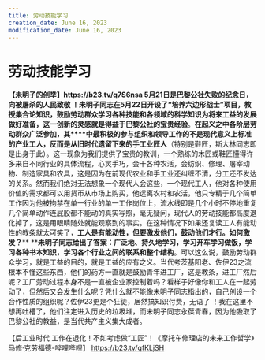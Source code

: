 ```yaml
---
title: 劳动技能学习
creation_date: June 16, 2023
modification_date: June 16, 2023
---
```



# 劳动技能学习

**【未明子的创举】****https://b23.tv/q7S6nsa**** **5月21日是巴黎公社失败的纪念日，向被屠杀的人民致敬 ！未明子同志在5月22日开设了“培养六边形战士”项目，教授集合论知识，鼓励劳动群众学习各种技能和各领域的科学知识为将来工益的发展做好准备，这一创新的灵感就是得益于**巴黎公社的宝贵经验**。**在起义之中各阶层劳动群众广泛参加，其****中最积极的参与组织和领导工作的不是现代意义上标准的产业工人，反而是从旧时代遗留下来的手工业匠人**（特别是鞋匠，斯大林同志即是出身于此）。这一现象为我们提供了宝贵的教训，一个熟练的木匠或鞋匠懂得许多来自不同行业的具体流程，心灵手巧，会干各种农活，会纺织、修理、屠宰动物、制造家具和农具，这是因为在前现代农业和手工业还纠缠不清，分工还不发达的关系。然而我们绝对无法想象一个现代人会这些，一个现代工人，他对各种使用价值的需求都可以用货币从市场上购买，他远离农村和农活，他只专精于几个简单工作因为他被拘禁在单一行业的单一工作岗位上，流水线即是几个小时不停地重复几个简单动作连屁股都不能动的真实写照，毫无疑问，现代人的劳动技能都高度退化掉了，这是用眼睛随处就能观察到的事实。在这种情况下如果还复读工人有能动性的教条就太可笑了，**工人是有能动性，但要激发他们，鼓动他们才行。如何激发？**** ****未明子同志给出了答案：广泛地、持久地学习，学习开车学习做饭，学习各种书本知识，学习各个行业之间的联系和整个结构**。可以这么说，鼓励劳动群众学习，就是工益的目的，就是工益的应有之义。当代考茨基阳老、佐伊23之流根本不懂这些东西，他们的药方一直就是鼓励青年进工厂，这是教条，进工厂然后呢？工厂劳动过程本身不是一直被企业家控制着吗？看样子好像你和工人在一起劳动了，但然后又会发生什么呢？凭什么就不能像未明子同志指出的，自己创设一个合作性质的组织呢？佐伊23更是个狂徒，居然搞知识付费，无语了 ！我在这里不想再吐槽了，他们注定进入历史的垃圾堆，而未明子同志永葆青春，因为他吸取了巴黎公社的教益，是当代共产主义集大成者。

【后工业时代 工作在退化！不如考虑做“工匠”！《摩托车修理店的未来工作哲学》马修·克劳福德-哔哩哔哩】 https://b23.tv/qfKLjSH
